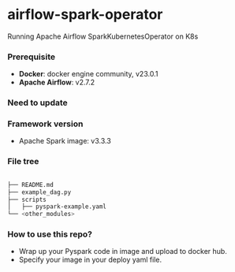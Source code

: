 # airflow-spark-operator
Running Apache Airflow SparkKubernetesOperator on K8s
### Prerequisite
- **Docker**: docker engine community, v23.0.1
- **Apache Airflow**: v2.7.2 
### Need to update

### Framework version
- Apache Spark image: v3.3.3

### File tree
```bash

├── README.md
├── example_dag.py
├── scripts
│   ├── pyspark-example.yaml
└── <other_modules>
```

### How to use this repo?
- Wrap up your Pyspark code in image and upload to docker hub.
- Specify your image in your deploy yaml file.
